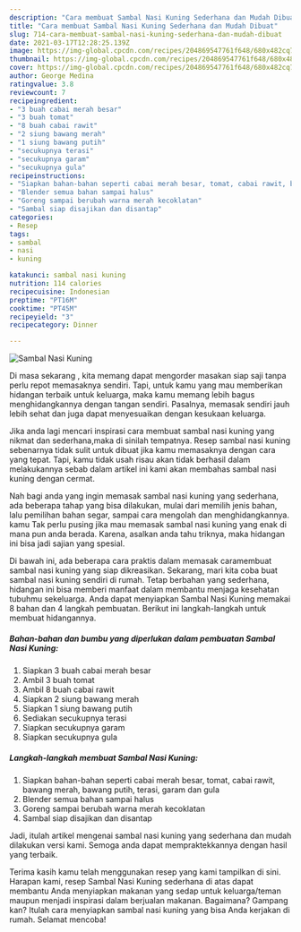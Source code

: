 ```yaml
---
description: "Cara membuat Sambal Nasi Kuning Sederhana dan Mudah Dibuat"
title: "Cara membuat Sambal Nasi Kuning Sederhana dan Mudah Dibuat"
slug: 714-cara-membuat-sambal-nasi-kuning-sederhana-dan-mudah-dibuat
date: 2021-03-17T12:28:25.139Z
image: https://img-global.cpcdn.com/recipes/204869547761f648/680x482cq70/sambal-nasi-kuning-foto-resep-utama.jpg
thumbnail: https://img-global.cpcdn.com/recipes/204869547761f648/680x482cq70/sambal-nasi-kuning-foto-resep-utama.jpg
cover: https://img-global.cpcdn.com/recipes/204869547761f648/680x482cq70/sambal-nasi-kuning-foto-resep-utama.jpg
author: George Medina
ratingvalue: 3.8
reviewcount: 7
recipeingredient:
- "3 buah cabai merah besar"
- "3 buah tomat"
- "8 buah cabai rawit"
- "2 siung bawang merah"
- "1 siung bawang putih"
- "secukupnya terasi"
- "secukupnya garam"
- "secukupnya gula"
recipeinstructions:
- "Siapkan bahan-bahan seperti cabai merah besar, tomat, cabai rawit, bawang merah, bawang putih, terasi, garam dan gula"
- "Blender semua bahan sampai halus"
- "Goreng sampai berubah warna merah kecoklatan"
- "Sambal siap disajikan dan disantap"
categories:
- Resep
tags:
- sambal
- nasi
- kuning

katakunci: sambal nasi kuning 
nutrition: 114 calories
recipecuisine: Indonesian
preptime: "PT16M"
cooktime: "PT45M"
recipeyield: "3"
recipecategory: Dinner

---
```



![Sambal Nasi Kuning](https://img-global.cpcdn.com/recipes/204869547761f648/680x482cq70/sambal-nasi-kuning-foto-resep-utama.jpg)

Di masa  sekarang , kita memang dapat mengorder masakan siap saji tanpa perlu repot memasaknya sendiri. Tapi, untuk kamu yang mau memberikan hidangan terbaik untuk keluarga, maka kamu memang lebih bagus menghidangkannya dengan tangan sendiri. Pasalnya, memasak sendiri jauh lebih sehat dan juga dapat menyesuaikan dengan kesukaan keluarga.

Jika anda lagi mencari inspirasi cara membuat sambal nasi kuning yang nikmat dan sederhana,maka di sinilah tempatnya. Resep sambal nasi kuning  sebenarnya tidak sulit untuk dibuat jika kamu memasaknya dengan cara yang tepat. Tapi, kamu tidak usah risau akan tidak berhasil dalam melakukannya 
sebab dalam artikel ini kami akan membahas sambal nasi kuning dengan cermat.  



Nah bagi anda yang ingin memasak sambal nasi kuning yang sederhana, ada beberapa tahap yang bisa dilakukan, mulai dari memilih jenis bahan, lalu pemilihan bahan segar, sampai cara mengolah dan menghidangkannya. kamu Tak perlu pusing jika mau memasak sambal nasi kuning yang enak di mana pun anda berada. Karena, asalkan anda  tahu triknya, maka hidangan ini bisa jadi sajian yang spesial.

Di bawah ini, ada beberapa cara praktis  dalam memasak caramembuat sambal nasi kuning yang siap dikreasikan. Sekarang, mari kita coba buat sambal nasi kuning sendiri di rumah. Tetap berbahan yang sederhana, hidangan ini bisa memberi manfaat dalam membantu menjaga kesehatan tubuhmu sekeluarga. Anda dapat menyiapkan Sambal Nasi Kuning memakai 8 bahan dan 4 langkah pembuatan. Berikut ini langkah-langkah untuk membuat hidangannya.

<!--inarticleads1-->

##### Bahan-bahan dan bumbu yang diperlukan dalam pembuatan Sambal Nasi Kuning:

1. Siapkan 3 buah cabai merah besar
1. Ambil 3 buah tomat
1. Ambil 8 buah cabai rawit
1. Siapkan 2 siung bawang merah
1. Siapkan 1 siung bawang putih
1. Sediakan secukupnya terasi
1. Siapkan secukupnya garam
1. Siapkan secukupnya gula




<!--inarticleads2-->

##### Langkah-langkah membuat Sambal Nasi Kuning:

1. Siapkan bahan-bahan seperti cabai merah besar, tomat, cabai rawit, bawang merah, bawang putih, terasi, garam dan gula
1. Blender semua bahan sampai halus
1. Goreng sampai berubah warna merah kecoklatan
1. Sambal siap disajikan dan disantap




Jadi, itulah artikel mengenai  sambal nasi kuning  yang sederhana dan mudah dilakukan versi kami. Semoga anda dapat mempraktekkannya dengan hasil yang terbaik. 

Terima kasih kamu telah menggunakan resep yang kami tampilkan di sini. Harapan kami, resep  Sambal Nasi Kuning sederhana di atas dapat membantu Anda menyiapkan makanan yang sedap untuk keluarga/teman maupun menjadi inspirasi dalam berjualan makanan. Bagaimana? Gampang kan? Itulah cara menyiapkan sambal nasi kuning yang bisa Anda kerjakan di rumah. Selamat mencoba!

